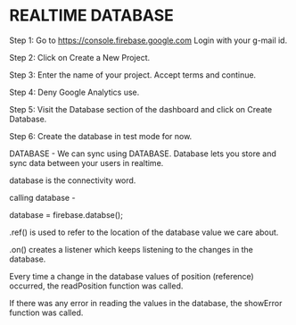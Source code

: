 # REALTIME DATABASE

Step 1: Go to https://console.firebase.google.com Login with your g-mail id. 

Step 2: Click on Create a New Project. 

Step 3: Enter the name of your project. Accept terms and continue.

 Step 4: Deny Google Analytics use. 

Step 5: Visit the Database section of the dashboard and click on Create Database. 

Step 6: Create the database in test mode for now. 

 DATABASE - We can sync using DATABASE. Database lets you store and sync data between your users in realtime.

database is the connectivity word.

calling database -

database = firebase.databse();

 .ref() is used to refer to the location of the database value we care about. 

.on() creates a listener which keeps listening to the changes in the database.

 Every time a change in the database values of position (reference) occurred, the readPosition function was called. 

If there was any error in reading the values in the database, the showError function was called.